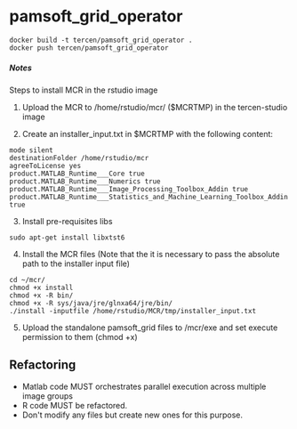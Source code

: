 # pamsoft_grid_operator
 
```shell
docker build -t tercen/pamsoft_grid_operator .
docker push tercen/pamsoft_grid_operator
```


##### Notes

Steps to install MCR in the rstudio image

1. Upload the MCR to /home/rstudio/mcr/ ($MCRTMP) in the tercen-studio image

2. Create an installer_input.txt in $MCRTMP with the following content:

```
mode silent
destinationFolder /home/rstudio/mcr
agreeToLicense yes
product.MATLAB_Runtime___Core true
product.MATLAB_Runtime___Numerics true
product.MATLAB_Runtime___Image_Processing_Toolbox_Addin true
product.MATLAB_Runtime___Statistics_and_Machine_Learning_Toolbox_Addin true
```

3. Install pre-requisites libs
```
sudo apt-get install libxtst6
```

4. Install the MCR files  (Note that the it is necessary to pass the absolute path to the installer input file)
```
cd ~/mcr/
chmod +x install
chmod +x -R bin/
chmod +x -R sys/java/jre/glnxa64/jre/bin/
./install -inputfile /home/rstudio/MCR/tmp/installer_input.txt
```
5. Upload the standalone pamsoft_grid files to /mcr/exe and set execute permission to them (chmod +x)




## Refactoring

- Matlab code MUST orchestrates parallel execution across multiple image groups
- R code MUST be refactored.
- Don't modify any files but create new ones for this purpose.


